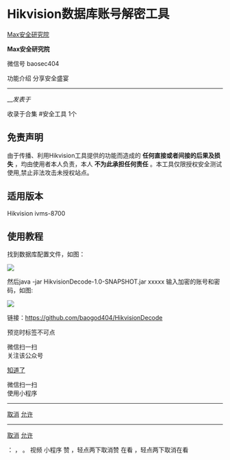 #  Hikvision数据库账号解密工具

[ Max安全研究院 ](javascript:void\(0\);)

**Max安全研究院** ![]()

微信号 baosec404

功能介绍 分享安全盛宴

____

___发表于_

收录于合集 #安全工具 1个

## 免责声明

由于传播、利用Hikvision工具提供的功能而造成的 **任何直接或者间接的后果及损失** ，均由使用者本人负责，本人 **不为此承担任何责任**
。本工具仅限授权安全测试使用,禁止非法攻击未授权站点。

## 适用版本

Hikvision ivms-8700

## 使用教程

找到数据库配置文件，如图：

![](https://gitee.com/fuli009/images/raw/master/public/20230714180436.png)

然后java -jar HikvisionDecode-1.0-SNAPSHOT.jar xxxxx  输入加密的账号和密码，如图:

![](https://gitee.com/fuli009/images/raw/master/public/20230714180437.png)

链接：https://github.com/baogod404/HikvisionDecode

预览时标签不可点

微信扫一扫  
关注该公众号

[知道了](javascript:;)

微信扫一扫  
使用小程序

****

[取消](javascript:void\(0\);) [允许](javascript:void\(0\);)

****

[取消](javascript:void\(0\);) [允许](javascript:void\(0\);)

： ， 。   视频 小程序 赞 ，轻点两下取消赞 在看 ，轻点两下取消在看

